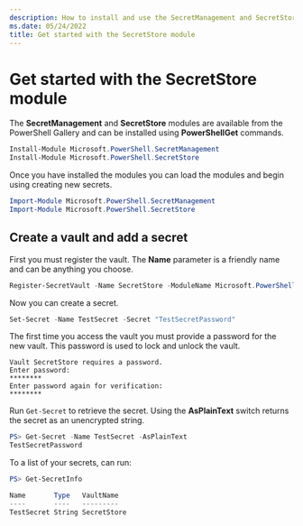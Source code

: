 ```yaml
---
description: How to install and use the SecretManagement and SecretStore modules
ms.date: 05/24/2022
title: Get started with the SecretStore module
---
```

# Get started with the SecretStore module

The **SecretManagement** and **SecretStore** modules are available from the PowerShell Gallery and
can be installed using **PowerShellGet** commands.

```powershell
Install-Module Microsoft.PowerShell.SecretManagement
Install-Module Microsoft.PowerShell.SecretStore
```

Once you have installed the modules you can load the modules and begin using creating new secrets.

```powershell
Import-Module Microsoft.PowerShell.SecretManagement
Import-Module Microsoft.PowerShell.SecretStore
```

## Create a vault and add a secret

First you must register the vault. The **Name** parameter is a friendly name and can be anything you
choose.

```powershell
Register-SecretVault -Name SecretStore -ModuleName Microsoft.PowerShell.SecretStore -DefaultVault
```

Now you can create a secret.

```powershell
Set-Secret -Name TestSecret -Secret "TestSecretPassword"
```

The first time you access the vault you must provide a password for the new vault. This password is
used to lock and unlock the vault.

```Output
Vault SecretStore requires a password.
Enter password:
********
Enter password again for verification:
********
```

Run `Get-Secret` to retrieve the secret. Using the **AsPlainText** switch returns the secret as an
unencrypted string.

```powershell
PS> Get-Secret -Name TestSecret -AsPlainText
TestSecretPassword
```

To a list of your secrets, can run:

```powershell
PS> Get-SecretInfo

Name       Type   VaultName
----       ----   ---------
TestSecret String SecretStore
```
